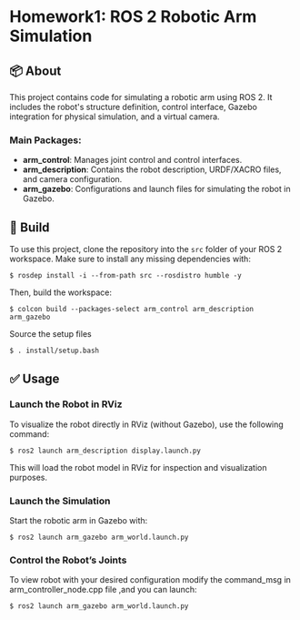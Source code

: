 # Homework1: ROS 2 Robotic Arm Simulation

## :package: About

This project contains code for simulating a robotic arm using ROS 2. It includes the robot's structure definition, control interface, Gazebo integration for physical simulation, and a virtual camera.

### Main Packages:
- **arm_control**: Manages joint control and control interfaces.
- **arm_description**: Contains the robot description, URDF/XACRO files, and camera configuration.
- **arm_gazebo**: Configurations and launch files for simulating the robot in Gazebo.

## :hammer: Build

To use this project, clone the repository into the `src` folder of your ROS 2 workspace. Make sure to install any missing dependencies with:
```
$ rosdep install -i --from-path src --rosdistro humble -y
```
Then, build the workspace:
```
$ colcon build --packages-select arm_control arm_description arm_gazebo
```
Source the setup files
```
$ . install/setup.bash
```

## :white_check_mark: Usage
### Launch the Robot in RViz

To visualize the robot directly in RViz (without Gazebo), use the following command:
```
$ ros2 launch arm_description display.launch.py
```
This will load the robot model in RViz for inspection and visualization purposes.

### Launch the Simulation
Start the robotic arm in Gazebo with:
```
$ ros2 launch arm_gazebo arm_world.launch.py
```
### Control the Robot’s Joints
To view robot with your desired configuration modify the command_msg in arm_controller_node.cpp file ,and you can launch:
```
$ ros2 launch arm_gazebo arm_world.launch.py
```

